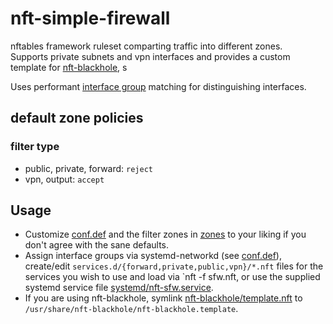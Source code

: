 # nft-simple-firewall

nftables framework ruleset comparting traffic into different zones.  
Supports private subnets and vpn interfaces and provides a custom template for [nft-blackhole](https://github.com/tomasz-c/nft-blackhole), s
  
Uses performant [interface group](https://www.freedesktop.org/software/systemd/man/systemd.network.html#Group=) matching for distinguishing interfaces.

## default zone policies

### filter type

- public, private, forward: `reject`
- vpn, output: `accept`

## Usage

- Customize [conf.def](conf.def) and the filter zones in [zones](zones/) to your liking if you don't agree with the sane defaults.
- Assign interface groups via systemd-networkd (see [conf.def](conf.def)), create/edit `services.d/{forward,private,public,vpn}/*.nft` files for the services you wish to use and load via `nft -f sfw.nft, or use the supplied systemd service file [systemd/nft-sfw.service](systemd/nft-sfw.service).
- If you are using nft-blackhole, symlink [nft-blackhole/template.nft](nft-blackhole/template.nft) to `/usr/share/nft-blackhole/nft-blackhole.template`.
